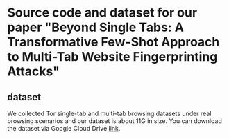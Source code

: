 # Source code and dataset for our paper "Beyond Single Tabs: A Transformative Few-Shot Approach to Multi-Tab Website Fingerprinting Attacks"

## dataset
We collected Tor single-tab and multi-tab browsing datasets under real browsing scenarios and our dataset is about 11G in size. You can download the dataset via Google Cloud Drive [link](https://github.com/).



